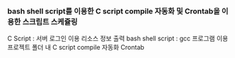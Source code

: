 ### bash shell script를 이용한 C script compile 자동화 및 Crontab을 이용한 스크립트 스케쥴링
C Script : 서버 로그인 이용 리소스 정보 출력
bash shell script : gcc 프로그램 이용 프로젝트 폴더 내 C script compile 자동화
Crontab 
